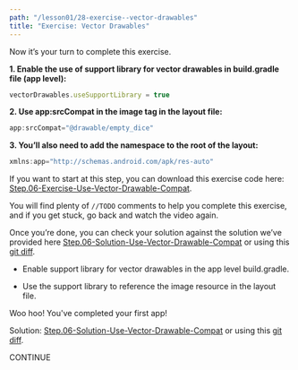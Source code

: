 ```yaml
---
path: "/lesson01/28-exercise--vector-drawables"
title: "Exercise: Vector Drawables"
---
```

<youtube id="wckKpEe-Ux8"></youtube>

<p>Now it’s your turn to complete this exercise.</p>
<p><strong>1. Enable the use of support library for vector drawables in build.gradle file (app level):</strong></p>

```ts
vectorDrawables.useSupportLibrary = true
```

<p><strong>2. Use app:srcCompat in the image tag in the layout file:</strong></p>

```ts
app:srcCompat="@drawable/empty_dice"
```

<p><strong>3. You’ll also need to add the namespace to the root of the layout:</strong></p>

```ts
xmlns:app="http://schemas.android.com/apk/res-auto"
```

<p>If you want to start at this step, you can download this exercise code here: <a target="_blank" href="https://github.com/udacity/andfun-kotlin-dice-roller/archive/Step.06-Exercise-Use-Vector-Drawable-Compat.zip">Step.06-Exercise-Use-Vector-Drawable-Compat</a>.</p>
<p>You will find plenty of <code>//TODO</code> comments to help you complete this exercise, and if you get stuck, go back and watch the video again.</p>
<p>Once you’re done, you can check your solution against the solution we’ve provided here <a target="_blank" href="https://github.com/udacity/andfun-kotlin-dice-roller/tree/Step.06-Solution-Use-Vector-Drawable-Compat">Step.06-Solution-Use-Vector-Drawable-Compat</a> or using this <a target="_blank" href="https://github.com/udacity/andfun-kotlin-dice-roller/compare/Step.06-Exercise-Use-Vector-Drawable-Compat...Step.06-Solution-Use-Vector-Drawable-Compat">git diff</a>.</p>


<text-box variant='learningObjectives' name='Check the steps below as you implement them to complete this exercise'>

- Enable support library for vector drawables in the app level build.gradle.

- Use the support library to reference the image resource in the layout file.

</text-box>

<p>Woo hoo! You've completed your first app!</p>
<p>Solution: <a target="_blank" href="https://github.com/udacity/andfun-kotlin-dice-roller/tree/Step.06-Solution-Use-Vector-Drawable-Compat">Step.06-Solution-Use-Vector-Drawable-Compat</a> or using this <a target="_blank" href="https://github.com/udacity/andfun-kotlin-dice-roller/compare/Step.06-Exercise-Use-Vector-Drawable-Compat...Step.06-Solution-Use-Vector-Drawable-Compat">git diff</a>.</p>

CONTINUE

